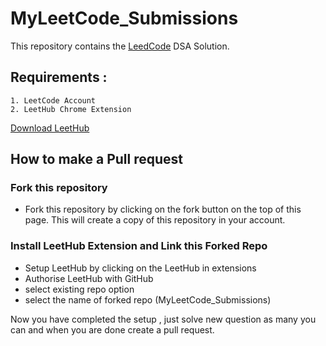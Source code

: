 
# MyLeetCode_Submissions

This repository contains the [LeedCode](https://leetcode.com/problemset) DSA Solution. 


## Requirements :

    1. LeetCode Account
    2. LeetHub Chrome Extension

[Download LeetHub](https://chrome.google.com/webstore/detail/leethub/aciombdipochlnkbpcbgdpjffcfdbggi)




  
## How to make a Pull request

### Fork this repository
- Fork this repository by clicking on the fork button on the top of this page. This will create a copy of this repository in your account.

### Install LeetHub Extension and Link this Forked Repo
- Setup LeetHub by clicking on the LeetHub in extensions
- Authorise LeetHub with GitHub
- select existing repo option 
- select the name of forked repo (MyLeetCode_Submissions)


Now you have completed the setup , just solve new question as many you can and when you are done create a pull request.



